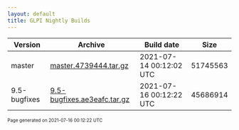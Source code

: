 ```yaml
---
layout: default
title: GLPI Nightly Builds
---
```


Version|Archive|Build date|Size
---|---|---|---
master|[master.4739444.tar.gz](master.4739444.tar.gz)|2021-07-14 00:12:02 UTC|51745563
9.5-bugfixes|[9.5-bugfixes.ae3eafc.tar.gz](9.5-bugfixes.ae3eafc.tar.gz)|2021-07-16 00:12:22 UTC|45686914

<font size="1">Page generated on 2021-07-16 00:12:22 UTC</font>

